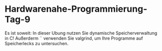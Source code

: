 # Hardwarenahe-Programmierung-Tag-9
 Es ist soweit: In dieser Ubung nutzen Sie dynamische Speicherverwaltung in C! Außerderm ¨ verwenden Sie valgrind, um Ihre Programme auf Speicherlecks zu untersuchen.

